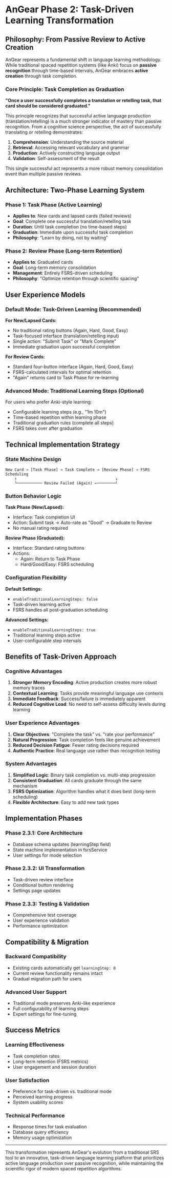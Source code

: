 # AnGear Phase 2: Task-Driven Learning Transformation

## Philosophy: From Passive Review to Active Creation

AnGear represents a fundamental shift in language learning methodology. While traditional spaced repetition systems (like Anki) focus on **passive recognition** through time-based intervals, AnGear embraces **active creation** through task completion.

### Core Principle: Task Completion as Graduation

**"Once a user successfully completes a translation or retelling task, that card should be considered graduated."**

This principle recognizes that successful active language production (translation/retelling) is a much stronger indicator of mastery than passive recognition. From a cognitive science perspective, the act of successfully translating or retelling demonstrates:

1. **Comprehension**: Understanding the source material
2. **Retrieval**: Accessing relevant vocabulary and grammar
3. **Production**: Actively constructing language output
4. **Validation**: Self-assessment of the result

This single successful act represents a more robust memory consolidation event than multiple passive reviews.

## Architecture: Two-Phase Learning System

### Phase 1: Task Phase (Active Learning)
- **Applies to**: New cards and lapsed cards (failed reviews)
- **Goal**: Complete one successful translation/retelling task
- **Duration**: Until task completion (no time-based steps)
- **Graduation**: Immediate upon successful task completion
- **Philosophy**: "Learn by doing, not by waiting"

### Phase 2: Review Phase (Long-term Retention)
- **Applies to**: Graduated cards
- **Goal**: Long-term memory consolidation
- **Management**: Entirely FSRS-driven scheduling
- **Philosophy**: "Optimize retention through scientific spacing"

## User Experience Models

### Default Mode: Task-Driven Learning (Recommended)

**For New/Lapsed Cards:**
- No traditional rating buttons (Again, Hard, Good, Easy)
- Task-focused interface (translation/retelling input)
- Single action: "Submit Task" or "Mark Complete"
- Immediate graduation upon successful completion

**For Review Cards:**
- Standard four-button interface (Again, Hard, Good, Easy)
- FSRS-calculated intervals for optimal retention
- "Again" returns card to Task Phase for re-learning

### Advanced Mode: Traditional Learning Steps (Optional)

For users who prefer Anki-style learning:
- Configurable learning steps (e.g., "1m 10m")
- Time-based repetition within learning phase
- Traditional graduation rules (complete all steps)
- FSRS takes over after graduation

## Technical Implementation Strategy

### State Machine Design

```
New Card → [Task Phase] → Task Complete → [Review Phase] → FSRS Scheduling
    ↑                                           ↓
    └─────────── Review Failed (Again) ←────────┘
```

### Button Behavior Logic

**Task Phase (New/Lapsed):**
- Interface: Task completion UI
- Action: Submit task → Auto-rate as "Good" → Graduate to Review
- No manual rating required

**Review Phase (Graduated):**
- Interface: Standard rating buttons
- Actions:
  - Again: Return to Task Phase
  - Hard/Good/Easy: FSRS scheduling

### Configuration Flexibility

**Default Settings:**
- `enableTraditionalLearningSteps: false`
- Task-driven learning active
- FSRS handles all post-graduation scheduling

**Advanced Settings:**
- `enableTraditionalLearningSteps: true`
- Traditional learning steps active
- User-configurable step intervals

## Benefits of Task-Driven Approach

### Cognitive Advantages
1. **Stronger Memory Encoding**: Active production creates more robust memory traces
2. **Contextual Learning**: Tasks provide meaningful language use contexts
3. **Immediate Feedback**: Success/failure is immediately apparent
4. **Reduced Cognitive Load**: No need to self-assess difficulty levels during learning

### User Experience Advantages
1. **Clear Objectives**: "Complete the task" vs. "rate your performance"
2. **Natural Progression**: Task completion feels like genuine achievement
3. **Reduced Decision Fatigue**: Fewer rating decisions required
4. **Authentic Practice**: Real language use rather than recognition testing

### System Advantages
1. **Simplified Logic**: Binary task completion vs. multi-step progression
2. **Consistent Graduation**: All cards graduate through the same mechanism
3. **FSRS Optimization**: Algorithm handles what it does best (long-term scheduling)
4. **Flexible Architecture**: Easy to add new task types

## Implementation Phases

### Phase 2.3.1: Core Architecture
- Database schema updates (learningStep field)
- State machine implementation in fsrsService
- User settings for mode selection

### Phase 2.3.2: UI Transformation
- Task-driven review interface
- Conditional button rendering
- Settings page updates

### Phase 2.3.3: Testing & Validation
- Comprehensive test coverage
- User experience validation
- Performance optimization

## Compatibility & Migration

### Backward Compatibility
- Existing cards automatically get `learningStep: 0`
- Current review functionality remains intact
- Gradual migration path for users

### Advanced User Support
- Traditional mode preserves Anki-like experience
- Full configurability of learning steps
- Expert settings for fine-tuning

## Success Metrics

### Learning Effectiveness
- Task completion rates
- Long-term retention (FSRS metrics)
- User engagement and session duration

### User Satisfaction
- Preference for task-driven vs. traditional mode
- Perceived learning progress
- System usability scores

### Technical Performance
- Response times for task evaluation
- Database query efficiency
- Memory usage optimization

---

This transformation represents AnGear's evolution from a traditional SRS tool to an innovative, task-driven language learning platform that prioritizes active language production over passive recognition, while maintaining the scientific rigor of modern spaced repetition algorithms. 